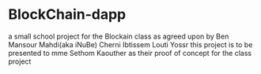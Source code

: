 # BlockChain-dapp
a small school project for the Blockain class
as agreed upon by
Ben Mansour Mahdi(aka iNuBe)
Cherni Ibtissem
Louti Yossr
this project is to be presented to mme Sethom Kaouther as their proof of concept for the class project 
